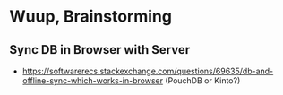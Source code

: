 # Wuup, Brainstorming

## Sync DB in Browser with Server

* https://softwarerecs.stackexchange.com/questions/69635/db-and-offline-sync-which-works-in-browser (PouchDB or Kinto?)


